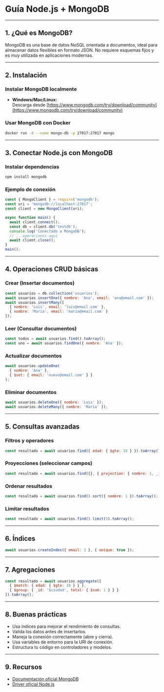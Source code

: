 # Guía Node.js + MongoDB

---

## 1. ¿Qué es MongoDB?

MongoDB es una base de datos NoSQL orientada a documentos, ideal para almacenar datos flexibles en formato JSON. No requiere esquemas fijos y es muy utilizada en aplicaciones modernas.

---

## 2. Instalación

### Instalar MongoDB localmente

- **Windows/Mac/Linux:**  
  Descarga desde [https://www.mongodb.com/try/download/community](https://www.mongodb.com/try/download/community)

### Usar MongoDB con Docker

```bash
docker run -d --name mongo-db -p 27017:27017 mongo
```

---

## 3. Conectar Node.js con MongoDB

### Instalar dependencias

```bash
npm install mongodb
```

### Ejemplo de conexión

```javascript
const { MongoClient } = require('mongodb');
const uri = 'mongodb://localhost:27017';
const client = new MongoClient(uri);

async function main() {
  await client.connect();
  const db = client.db('testdb');
  console.log('Conectado a MongoDB');
  // ...operaciones aquí
  await client.close();
}
main();
```

---

## 4. Operaciones CRUD básicas

### Crear (Insertar documentos)

```javascript
const usuarios = db.collection('usuarios');
await usuarios.insertOne({ nombre: 'Ana', email: 'ana@email.com' });
await usuarios.insertMany([
  { nombre: 'Luis', email: 'luis@email.com' },
  { nombre: 'Maria', email: 'maria@email.com' }
]);
```

### Leer (Consultar documentos)

```javascript
const todos = await usuarios.find().toArray();
const uno = await usuarios.findOne({ nombre: 'Ana' });
```

### Actualizar documentos

```javascript
await usuarios.updateOne(
  { nombre: 'Ana' },
  { $set: { email: 'nuevo@email.com' } }
);
```

### Eliminar documentos

```javascript
await usuarios.deleteOne({ nombre: 'Luis' });
await usuarios.deleteMany({ nombre: 'Maria' });
```

---

## 5. Consultas avanzadas

### Filtros y operadores

```javascript
const resultado = await usuarios.find({ edad: { $gte: 18 } }).toArray();
```

### Proyecciones (seleccionar campos)

```javascript
const resultado = await usuarios.find({}, { projection: { nombre: 1, _id: 0 } }).toArray();
```

### Ordenar resultados

```javascript
const resultado = await usuarios.find().sort({ nombre: 1 }).toArray();
```

### Limitar resultados

```javascript
const resultado = await usuarios.find().limit(5).toArray();
```

---

## 6. Índices

```javascript
await usuarios.createIndex({ email: 1 }, { unique: true });
```

---

## 7. Agregaciones

```javascript
const resultado = await usuarios.aggregate([
  { $match: { edad: { $gte: 18 } } },
  { $group: { _id: '$ciudad', total: { $sum: 1 } } }
]).toArray();
```

---

## 8. Buenas prácticas

- Usa índices para mejorar el rendimiento de consultas.
- Valida los datos antes de insertarlos.
- Maneja la conexión correctamente (abre y cierra).
- Usa variables de entorno para la URI de conexión.
- Estructura tu código en controladores y modelos.

---

## 9. Recursos

- [Documentación oficial MongoDB](https://mongodb.com/docs/)
- [Driver oficial Node.js](https://mongodb.github.io/node-mongodb-native/)